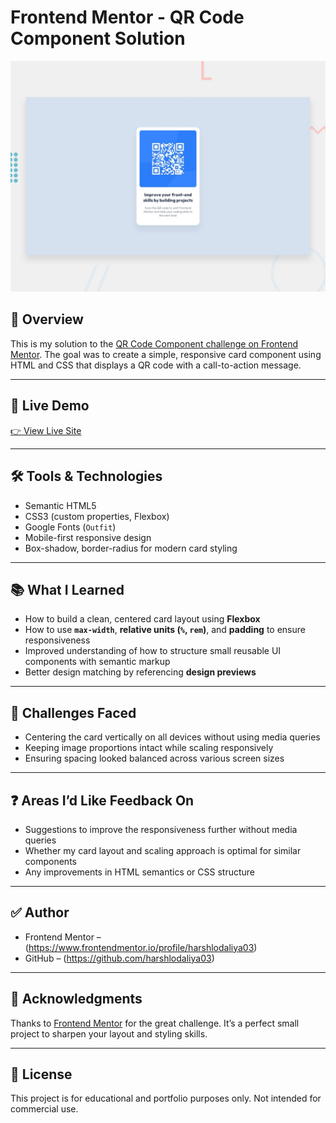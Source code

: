 # Frontend Mentor - QR Code Component Solution

![Design preview for the QR code component coding challenge](./preview.jpg)

## 📄 Overview

This is my solution to the [QR Code Component challenge on Frontend Mentor](https://www.frontendmentor.io/challenges/qr-code-component-iux_sIO_H). The goal was to create a simple, responsive card component using HTML and CSS that displays a QR code with a call-to-action message.

---

## 🔗 Live Demo

[👉 View Live Site](https://harshlodaliya03.github.io/qr-code-component/)

---

## 🛠️ Tools & Technologies

- Semantic HTML5
- CSS3 (custom properties, Flexbox)
- Google Fonts (`Outfit`)
- Mobile-first responsive design
- Box-shadow, border-radius for modern card styling

---

## 📚 What I Learned

- How to build a clean, centered card layout using **Flexbox**
- How to use **`max-width`**, **relative units (`%`, `rem`)**, and **padding** to ensure responsiveness
- Improved understanding of how to structure small reusable UI components with semantic markup
- Better design matching by referencing **design previews**

---

## 🧩 Challenges Faced

- Centering the card vertically on all devices without using media queries
- Keeping image proportions intact while scaling responsively
- Ensuring spacing looked balanced across various screen sizes

---

## ❓ Areas I’d Like Feedback On

- Suggestions to improve the responsiveness further without media queries
- Whether my card layout and scaling approach is optimal for similar components
- Any improvements in HTML semantics or CSS structure

---

## ✅ Author

- Frontend Mentor – (https://www.frontendmentor.io/profile/harshlodaliya03)
- GitHub – (https://github.com/harshlodaliya03)

---

## 🙌 Acknowledgments

Thanks to [Frontend Mentor](https://www.frontendmentor.io) for the great challenge. It’s a perfect small project to sharpen your layout and styling skills.

---

## 🧾 License

This project is for educational and portfolio purposes only. Not intended for commercial use.
